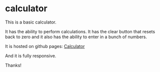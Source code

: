 # calculator

This is a basic calculator.

It has the ability to perform calculations. It has the clear button that resets back to zero and it also has the ability to enter in a bunch of numbers.

It is hosted on github pages: [Calculator](https://erehmaryann.github.io/calculator/) 

And it is fully responsive.

Thanks!
